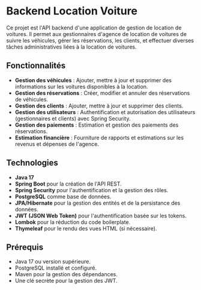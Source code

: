 # Backend Location Voiture

Ce projet est l'API backend d'une application de gestion de location de voitures. Il permet aux gestionnaires d'agence de location de voitures de suivre les véhicules, gérer les réservations, les clients, et effectuer diverses tâches administratives liées à la location de voitures.

## Fonctionnalités

- **Gestion des véhicules** : Ajouter, mettre à jour et supprimer des informations sur les voitures disponibles à la location.
- **Gestion des réservations** : Créer, modifier et annuler des réservations de véhicules.
- **Gestion des clients** : Ajouter, mettre à jour et supprimer des clients.
- **Gestion des utilisateurs** : Authentification et autorisation des utilisateurs (gestionnaires et clients) avec Spring Security.
- **Gestion des paiements** : Estimation et gestion des paiements des réservations.
- **Estimation financière** : Fourniture de rapports et estimations sur les revenus et dépenses de l'agence.

## Technologies

- **Java 17**
- **Spring Boot** pour la création de l'API REST.
- **Spring Security** pour l'authentification et la gestion des rôles.
- **PostgreSQL** comme base de données.
- **JPA/Hibernate** pour la gestion des entités et de la persistance des données.
- **JWT (JSON Web Token)** pour l'authentification basée sur les tokens.
- **Lombok** pour la réduction du code boilerplate.
- **Thymeleaf** pour le rendu des vues HTML (si nécessaire).

## Prérequis

- Java 17 ou version supérieure.
- PostgreSQL installé et configuré.
- Maven pour la gestion des dépendances.
- Une clé secrète pour la gestion des JWT.
